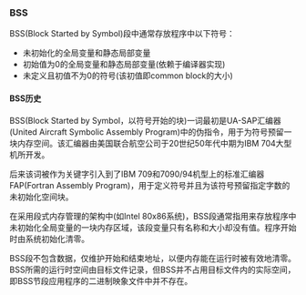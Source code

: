 ### BSS 

BSS(Block Started by Symbol)段中通常存放程序中以下符号：

- 未初始化的全局变量和静态局部变量
- 初始值为0的全局变量和静态局部变量(依赖于编译器实现)
- 未定义且初值不为0的符号(该初值即common block的大小)


#### BSS历史

BSS(Block Started by Symbol，以符号开始的块)一词最初是UA-SAP汇编器(United Aircraft Symbolic Assembly Program)中的伪指令，用于为符号预留一块内存空间。该汇编器由美国联合航空公司于20世纪50年代中期为IBM 704大型机所开发。

后来该词被作为关键字引入到了IBM 709和7090/94机型上的标准汇编器FAP(Fortran Assembly Program)，用于定义符号并且为该符号预留指定字数的未初始化空间块。

在采用段式内存管理的架构中(如Intel 80x86系统)，BSS段通常指用来存放程序中未初始化全局变量的一块内存区域，该段变量只有名称和大小却没有值。程序开始时由系统初始化清零。

BSS段不包含数据，仅维护开始和结束地址，以便内存能在运行时被有效地清零。BSS所需的运行时空间由目标文件记录，但BSS并不占用目标文件内的实际空间，即BSS节段应用程序的二进制映象文件中并不存在。